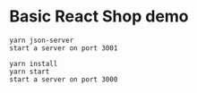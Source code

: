 # Basic React Shop demo

```
yarn json-server
start a server on port 3001
```

```
yarn install
yarn start
start a server on port 3000
```

